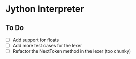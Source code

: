 # Jython Interpreter

## To Do
- [ ] Add support for floats
- [ ] Add more test cases for the lexer
- [ ] Refactor the NextToken method in the lexer (too chunky)
